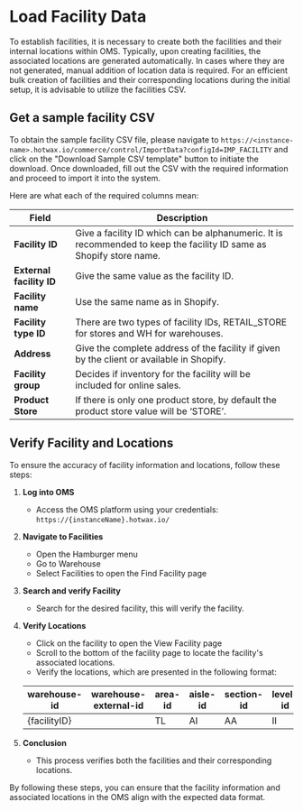 # Load Facility Data

To establish facilities, it is necessary to create both the facilities and their internal locations within OMS. Typically, upon creating facilities, the associated locations are generated automatically. In cases where they are not generated, manual addition of location data is required. For an efficient bulk creation of facilities and their corresponding locations during the initial setup, it is advisable to utilize the facilities CSV.

## Get a sample facility CSV

To obtain the sample facility CSV file, please navigate to `https://<instance-name>.hotwax.io/commerce/control/ImportData?configId=IMP_FACILITY` and click on the "Download Sample CSV template" button to initiate the download. Once downloaded, fill out the CSV with the required information and proceed to import it into the system.

Here are what each of the required columns mean:

| Field                   | Description                                                                                       |
|-------------------------|---------------------------------------------------------------------------------------------------|
| **Facility ID**         | Give a facility ID which can be alphanumeric. It is recommended to keep the facility ID same as Shopify store name. |
| **External facility ID**| Give the same value as the facility ID.                                                            |
| **Facility name**       | Use the same name as in Shopify.                                                                  |
| **Facility type ID**    | There are two types of facility IDs, RETAIL_STORE for stores and WH for warehouses.                 |
| **Address**             | Give the complete address of the facility if given by the client or available in Shopify.         |
| **Facility group**      | Decides if inventory for the facility will be included for online sales.                            |
| **Product Store**       | If there is only one product store, by default the product store value will be ‘STORE’.            |

## Verify Facility and Locations

To ensure the accuracy of facility information and locations, follow these steps:

1. **Log into OMS**
   - Access the OMS platform using your credentials: `https://{instanceName}.hotwax.io/`

2. **Navigate to Facilities**
   - Open the Hamburger menu
   - Go to Warehouse
   - Select Facilities to open the Find Facility page

3. **Search and verify Facility**
   - Search for the desired facility, this will verify the facility. 

4. **Verify Locations**
   - Click on the facility to open the View Facility page
   - Scroll to the bottom of the facility page to locate the facility's associated locations.
   - Verify the locations, which are presented in the following format:

    | warehouse-id   | warehouse-external-id | area-id | aisle-id | section-id | level-id | position-id | location-type |
    |-----------------|------------------------|---------|----------|------------|----------|--------------|---------------|
    | {facilityID}   |                        | TL      | AI       | AA         | II       | 1            |               |

5. **Conclusion**
   - This process verifies both the facilities and their corresponding locations.

By following these steps, you can ensure that the facility information and associated locations in the OMS align with the expected data format.
